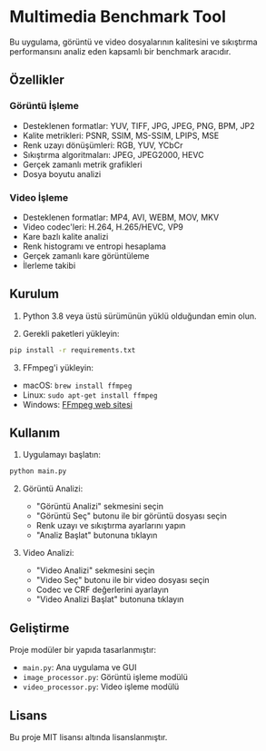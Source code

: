 # Multimedia Benchmark Tool

Bu uygulama, görüntü ve video dosyalarının kalitesini ve sıkıştırma performansını analiz eden kapsamlı bir benchmark aracıdır.

## Özellikler

### Görüntü İşleme
- Desteklenen formatlar: YUV, TIFF, JPG, JPEG, PNG, BPM, JP2
- Kalite metrikleri: PSNR, SSIM, MS-SSIM, LPIPS, MSE
- Renk uzayı dönüşümleri: RGB, YUV, YCbCr
- Sıkıştırma algoritmaları: JPEG, JPEG2000, HEVC
- Gerçek zamanlı metrik grafikleri
- Dosya boyutu analizi

### Video İşleme
- Desteklenen formatlar: MP4, AVI, WEBM, MOV, MKV
- Video codec'leri: H.264, H.265/HEVC, VP9
- Kare bazlı kalite analizi
- Renk histogramı ve entropi hesaplama
- Gerçek zamanlı kare görüntüleme
- İlerleme takibi

## Kurulum

1. Python 3.8 veya üstü sürümünün yüklü olduğundan emin olun.

2. Gerekli paketleri yükleyin:
```bash
pip install -r requirements.txt
```

3. FFmpeg'i yükleyin:
- macOS: `brew install ffmpeg`
- Linux: `sudo apt-get install ffmpeg`
- Windows: [FFmpeg web sitesi](https://ffmpeg.org/download.html)

## Kullanım

1. Uygulamayı başlatın:
```bash
python main.py
```

2. Görüntü Analizi:
   - "Görüntü Analizi" sekmesini seçin
   - "Görüntü Seç" butonu ile bir görüntü dosyası seçin
   - Renk uzayı ve sıkıştırma ayarlarını yapın
   - "Analiz Başlat" butonuna tıklayın

3. Video Analizi:
   - "Video Analizi" sekmesini seçin
   - "Video Seç" butonu ile bir video dosyası seçin
   - Codec ve CRF değerlerini ayarlayın
   - "Video Analizi Başlat" butonuna tıklayın

## Geliştirme

Proje modüler bir yapıda tasarlanmıştır:
- `main.py`: Ana uygulama ve GUI
- `image_processor.py`: Görüntü işleme modülü
- `video_processor.py`: Video işleme modülü

## Lisans

Bu proje MIT lisansı altında lisanslanmıştır. 